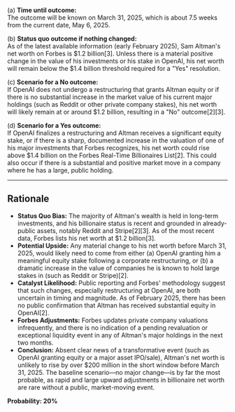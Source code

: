 (a) **Time until outcome:**  
The outcome will be known on March 31, 2025, which is about 7.5 weeks from the current date, May 6, 2025.

(b) **Status quo outcome if nothing changed:**  
As of the latest available information (early February 2025), Sam Altman's net worth on Forbes is $1.2 billion[3]. Unless there is a material positive change in the value of his investments or his stake in OpenAI, his net worth will remain below the $1.4 billion threshold required for a "Yes" resolution.

(c) **Scenario for a No outcome:**  
If OpenAI does not undergo a restructuring that grants Altman equity or if there is no substantial increase in the market value of his current major holdings (such as Reddit or other private company stakes), his net worth will likely remain at or around $1.2 billion, resulting in a "No" outcome[2][3].

(d) **Scenario for a Yes outcome:**  
If OpenAI finalizes a restructuring and Altman receives a significant equity stake, or if there is a sharp, documented increase in the valuation of one of his major investments that Forbes recognizes, his net worth could rise above $1.4 billion on the Forbes Real-Time Billionaires List[2]. This could also occur if there is a substantial and positive market move in a company where he has a large, public holding.

---

## Rationale

- **Status Quo Bias:** The majority of Altman's wealth is held in long-term investments, and his billionaire status is recent and grounded in already-public assets, notably Reddit and Stripe[2][3]. As of the most recent data, Forbes lists his net worth at $1.2 billion[3].
- **Potential Upside:** Any material change to his net worth before March 31, 2025, would likely need to come from either (a) OpenAI granting him a meaningful equity stake following a corporate restructuring, or (b) a dramatic increase in the value of companies he is known to hold large stakes in (such as Reddit or Stripe)[2].
- **Catalyst Likelihood:** Public reporting and Forbes' methodology suggest that such changes, especially restructuring at OpenAI, are both uncertain in timing and magnitude. As of February 2025, there has been no public confirmation that Altman has received substantial equity in OpenAI[2].
- **Forbes Adjustments:** Forbes updates private company valuations infrequently, and there is no indication of a pending revaluation or exceptional liquidity event in any of Altman's major holdings in the next two months.
- **Conclusion:** Absent clear news of a transformative event (such as OpenAI granting equity or a major asset IPO/sale), Altman's net worth is unlikely to rise by over $200 million in the short window before March 31, 2025. The baseline scenario—no major change—is by far the most probable, as rapid and large upward adjustments in billionaire net worth are rare without a public, market-moving event.

**Probability: 20%**